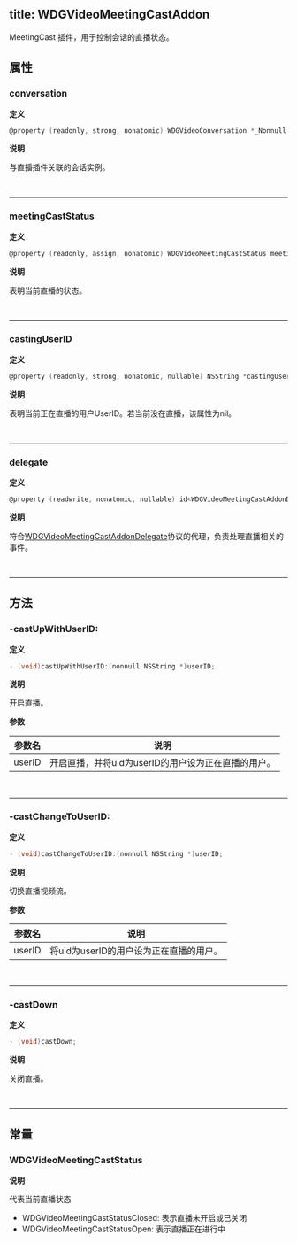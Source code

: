 title: WDGVideoMeetingCastAddon
---

MeetingCast 插件，用于控制会话的直播状态。

## 属性

### conversation

**定义**

```objectivec
@property (readonly, strong, nonatomic) WDGVideoConversation *_Nonnull conversation;
```

**说明**

与直播插件关联的会话实例。

</br>

---

### meetingCastStatus

**定义**

```objectivec
@property (readonly, assign, nonatomic) WDGVideoMeetingCastStatus meetingCastStatus;
```

**说明**

表明当前直播的状态。

</br>

---

### castingUserID

**定义**

```objectivec
@property (readonly, strong, nonatomic, nullable) NSString *castingUserID;
```

**说明**

表明当前正在直播的用户UserID。若当前没在直播，该属性为nil。

</br>

---

### delegate

**定义**

```objectivec
@property (readwrite, nonatomic, nullable) id<WDGVideoMeetingCastAddonDelegate>delegate;
```

**说明**

符合[WDGVideoMeetingCastAddonDelegate](../Protocols/WDGVideoMeetingCastAddonDelegate.html)协议的代理，负责处理直播相关的事件。

</br>

---

## 方法

### -castUpWithUserID:

**定义**

```objectivec
- (void)castUpWithUserID:(nonnull NSString *)userID;
```

**说明**

开启直播。

**参数**

 参数名 | 说明 
---|---
userID|开启直播，并将uid为userID的用户设为正在直播的用户。

</br>

---

### -castChangeToUserID:

**定义**

```objectivec
- (void)castChangeToUserID:(nonnull NSString *)userID;
```

**说明**

切换直播视频流。

**参数**

 参数名 | 说明 
---|---
userID|将uid为userID的用户设为正在直播的用户。

</br>

---

### -castDown

**定义**

```objectivec
- (void)castDown;
```

**说明**

关闭直播。

</br>

---

## 常量

### WDGVideoMeetingCastStatus

**说明**

代表当前直播状态

- WDGVideoMeetingCastStatusClosed: 表示直播未开启或已关闭
- WDGVideoMeetingCastStatusOpen:   表示直播正在进行中
